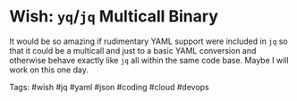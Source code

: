 # Wish: `yq`/`jq` Multicall Binary

It would be so amazing if rudimentary YAML support were included in `jq`
so that it could be a multicall and just to a basic YAML conversion and
otherwise behave exactly like `jq` all within the same code base. Maybe
I will work on this one day.

Tags:
    #wish #jq #yaml #json #coding #cloud #devops 
